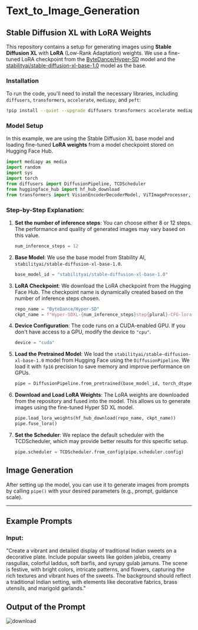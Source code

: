  # Text_to_Image_Generation


## Stable Diffusion XL with LoRA Weights

This repository contains a setup for generating images using **Stable Diffusion XL** with **LoRA** (Low-Rank Adaptation) weights. We use a fine-tuned LoRA checkpoint from the [ByteDance/Hyper-SD](https://huggingface.co/ByteDance/Hyper-SD) model and the [stabilityai/stable-diffusion-xl-base-1.0](https://huggingface.co/stabilityai/stable-diffusion-xl-base-1.0) model as the base.

### Installation

To run the code, you'll need to install the necessary libraries, including `diffusers`, `transformers`, `accelerate`, `mediapy`, and `peft`:

```bash
!pip install --quiet --upgrade diffusers transformers accelerate mediapy peft
```

### Model Setup

In this example, we are using the Stable Diffusion XL base model and loading fine-tuned **LoRA weights** from a model checkpoint stored on Hugging Face Hub.

```python
import mediapy as media
import random
import sys
import torch
from diffusers import DiffusionPipeline, TCDScheduler
from huggingface_hub import hf_hub_download
from transformers import VisionEncoderDecoderModel, ViTImageProcessor, AutoTokenizer
```

### Step-by-Step Explanation:

1. **Set the number of inference steps**: You can choose either 8 or 12 steps. The performance and quality of generated images may vary based on this value.
   
   ```python
   num_inference_steps = 12
   ```

2. **Base Model**: We use the base model from Stability AI, `stabilityai/stable-diffusion-xl-base-1.0`.
   
   ```python
   base_model_id = "stabilityai/stable-diffusion-xl-base-1.0"
   ```

3. **LoRA Checkpoint**: We download the LoRA checkpoint from the Hugging Face Hub. The checkpoint name is dynamically created based on the number of inference steps chosen.
   
   ```python
   repo_name = "ByteDance/Hyper-SD"
   ckpt_name = f"Hyper-SDXL-{num_inference_steps}step{plural}-CFG-lora.safetensors"
   ```

4. **Device Configuration**: The code runs on a CUDA-enabled GPU. If you don't have access to a GPU, modify the device to `"cpu"`.
   
   ```python
   device = "cuda"
   ```

5. **Load the Pretrained Model**: We load the `stabilityai/stable-diffusion-xl-base-1.0` model from Hugging Face using the `DiffusionPipeline`. We load it with `fp16` precision to save memory and improve performance on GPUs.

   ```python
   pipe = DiffusionPipeline.from_pretrained(base_model_id, torch_dtype=torch.float16, variant="fp16").to(device)
   ```

6. **Download and Load LoRA Weights**: The LoRA weights are downloaded from the repository and fused into the model. This allows us to generate images using the fine-tuned Hyper SD XL model.
   
   ```python
   pipe.load_lora_weights(hf_hub_download(repo_name, ckpt_name))
   pipe.fuse_lora()
   ```

7. **Set the Scheduler**: We replace the default scheduler with the TCDScheduler, which may provide better results for this specific setup.
   
   ```python
   pipe.scheduler = TCDScheduler.from_config(pipe.scheduler.config)
   ```

## Image Generation

After setting up the model, you can use it to generate images from prompts by calling `pipe()` with your desired parameters (e.g., prompt, guidance scale).

---
## Example Prompts
### Input: 
"Create a vibrant and detailed display of traditional Indian sweets on a decorative plate. Include popular sweets like golden jalebis, creamy rasgullas, colorful laddus, soft barfis, and syrupy gulab jamuns. The scene is festive, with bright colors, intricate patterns, and flowers, capturing the rich textures and vibrant hues of the sweets. The background should reflect a traditional Indian setting, with elements like decorative fabrics, brass utensils, and marigold garlands."
## Output of the Prompt

![download](https://github.com/user-attachments/assets/9a9458df-6bd8-45a3-b939-c52baddf3b84)

